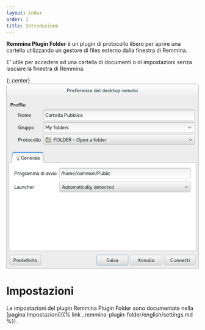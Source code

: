 ```yaml
---
layout: index
order: 1
title: Introduzione
---
```

**Remmina Plugin Folder** è un plugin di protocollo libero per aprire una
cartella utilizzando un gestore di files esterno dalla finestra di Remmina.

E' utile per accedere ad una cartella di documenti o di impostazioni senza
lasciare la finestra di Remmina.

{:.center}
![Impostazioni generali](/resources/remmina-plugin-folder/archive/latest/italian/general.png)

# Impostazioni

Le impostazioni del plugin Remmina Plugin Folder sono documentate nella
[pagina Impostazioni]({% link _remmina-plugin-folder/english/settings.md %}).
